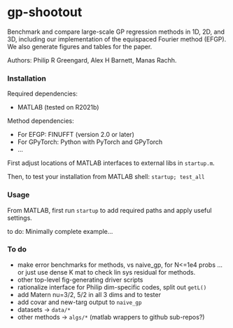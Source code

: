 # gp-shootout

Benchmark and compare large-scale GP regression methods in 1D, 2D, and 3D,
including our implementation of the equispaced Fourier method (EFGP).
We also generate figures and tables for the paper.

Authors: Philip R Greengard, Alex H Barnett, Manas Rachh.


### Installation

Required dependencies:

* MATLAB (tested on R2021b)

Method dependencies:

* For EFGP: FINUFFT (version 2.0 or later)
* For GPyTorch: Python with PyTorch and GPyTorch
* ...

First adjust locations of MATLAB interfaces to external libs in `startup.m`.

Then, to test your installation from MATLAB shell: `startup; test_all`


### Usage

From MATLAB, first run `startup` to add required paths and apply useful settings.

to do: Minimally complete example...


### To do

* make error benchmarks for methods, vs naive_gp, for N<=1e4 probs
   ... or just use dense K mat to check lin sys residual for methods.
* other top-level fig-generating driver scripts
* rationalize interface for Philip dim-specific codes, split out `getL()`
* add Matern nu=3/2, 5/2 in all 3 dims and to tester
* add covar and new-targ output to `naive_gp`
* datasets -> `data/*`
* other methods -> `algs/*` (matlab wrappers to github sub-repos?)
